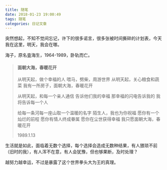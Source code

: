 ```yaml
---
title: 随笔
date: 2018-01-23 19:00:49
tags: 随笔
categories: 日记文章
---
```


突然想起，不知不觉间忘记，许下的很多诺言，很多张被时间撕碎的计划表，今天我在这里，明天，我会在哪。

<!-- more -->

海子，原名査海生，1964-1989，卧轨而亡。

> #### 面朝大海，春暖花开
> 从明天起，做个幸福的人
> 喂马，劈柴，周游世界
> 从明天起，关心粮食和蔬菜
> 我有一所房子，面朝大海，春暖花开
> 
> 从明天起，和每一个亲人通信
> 告诉他们我的幸福
> 那幸福的闪电告诉我的
> 我将告诉每一个人
> 
> 给每一条河每一座山取一个温暖的名字
> 陌生人，我也为你祝福
> 愿你有一个灿烂的前程
> 愿你有情人终成眷属
> 愿你在尘世获得幸福
> 我只愿面朝大海，春暖花开
> 
> 1989.1.13

生活就是如此，面临着无数个选择，每个选择会造成无数种结果，有人猥琐不前（旧时的我），有人浑不在意，有人会犹豫，但也够果断，及时处理？

越努力越幸运，不过是暴露了这个世界拳头大为王的真理。
